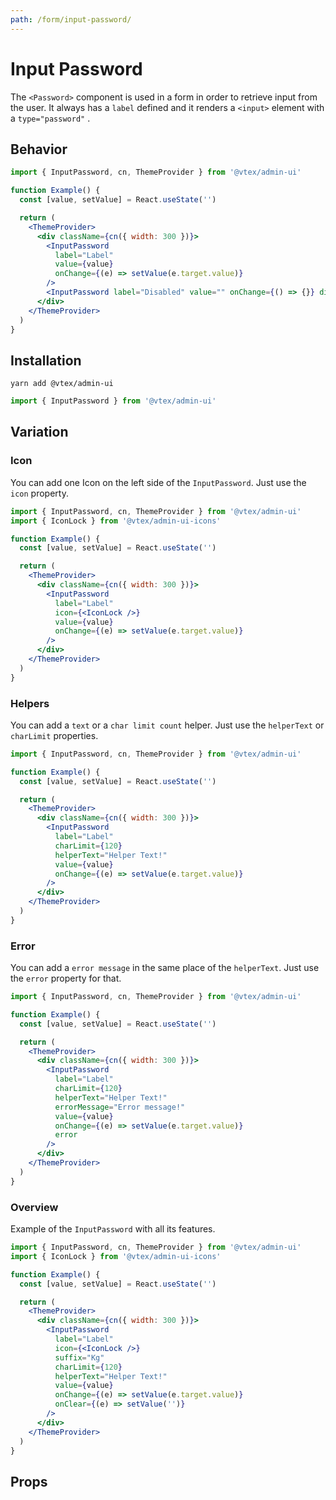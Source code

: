 ```yaml
---
path: /form/input-password/
---
```


# Input Password

The `<Password>` component is used in a form in order to retrieve input from the user. It always has a `label` defined and it renders a `<input>` element with a `type="password"` .

## Behavior

```jsx
import { InputPassword, cn, ThemeProvider } from '@vtex/admin-ui'

function Example() {
  const [value, setValue] = React.useState('')

  return (
    <ThemeProvider>
      <div className={cn({ width: 300 })}>
        <InputPassword
          label="Label"
          value={value}
          onChange={(e) => setValue(e.target.value)}
        />
        <InputPassword label="Disabled" value="" onChange={() => {}} disabled />
      </div>
    </ThemeProvider>
  )
}
```

## Installation

```static
yarn add @vtex/admin-ui
```

```jsx static
import { InputPassword } from '@vtex/admin-ui'
```

## Variation

### Icon

You can add one Icon on the left side of the `InputPassword`. Just use the `icon` property.

```jsx
import { InputPassword, cn, ThemeProvider } from '@vtex/admin-ui'
import { IconLock } from '@vtex/admin-ui-icons'

function Example() {
  const [value, setValue] = React.useState('')

  return (
    <ThemeProvider>
      <div className={cn({ width: 300 })}>
        <InputPassword
          label="Label"
          icon={<IconLock />}
          value={value}
          onChange={(e) => setValue(e.target.value)}
        />
      </div>
    </ThemeProvider>
  )
}
```

### Helpers

You can add a `text` or a `char limit count` helper. Just use the `helperText` or `charLimit` properties.

```jsx
import { InputPassword, cn, ThemeProvider } from '@vtex/admin-ui'

function Example() {
  const [value, setValue] = React.useState('')

  return (
    <ThemeProvider>
      <div className={cn({ width: 300 })}>
        <InputPassword
          label="Label"
          charLimit={120}
          helperText="Helper Text!"
          value={value}
          onChange={(e) => setValue(e.target.value)}
        />
      </div>
    </ThemeProvider>
  )
}
```

### Error

You can add a `error message` in the same place of the `helperText`. Just use the `error` property for that.

```jsx
import { InputPassword, cn, ThemeProvider } from '@vtex/admin-ui'

function Example() {
  const [value, setValue] = React.useState('')

  return (
    <ThemeProvider>
      <div className={cn({ width: 300 })}>
        <InputPassword
          label="Label"
          charLimit={120}
          helperText="Helper Text!"
          errorMessage="Error message!"
          value={value}
          onChange={(e) => setValue(e.target.value)}
          error
        />
      </div>
    </ThemeProvider>
  )
}
```

### Overview

Example of the `InputPassword` with all its features.

```jsx
import { InputPassword, cn, ThemeProvider } from '@vtex/admin-ui'
import { IconLock } from '@vtex/admin-ui-icons'

function Example() {
  const [value, setValue] = React.useState('')

  return (
    <ThemeProvider>
      <div className={cn({ width: 300 })}>
        <InputPassword
          label="Label"
          icon={<IconLock />}
          suffix="Kg"
          charLimit={120}
          helperText="Helper Text!"
          value={value}
          onChange={(e) => setValue(e.target.value)}
          onClear={(e) => setValue('')}
        />
      </div>
    </ThemeProvider>
  )
}
```

## Props

<proptypes heading="InputPassword" components="InputPassword"/>
